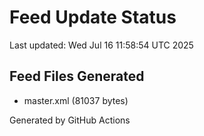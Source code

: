 # Feed Update Status
Last updated: Wed Jul 16 11:58:54 UTC 2025

## Feed Files Generated
- master.xml (81037 bytes)

Generated by GitHub Actions
